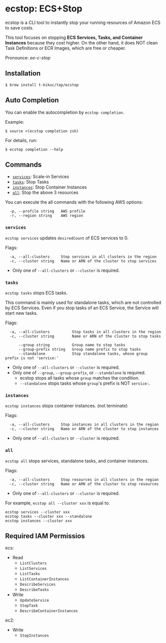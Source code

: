 # ecstop:  ECS+Stop

ecstop is a CLI tool to instantly stop your running resources of Amazon ECS to save costs.

This tool focuses on stopping **ECS Services, Tasks, and Container Instances** because they cost higher.
On the other hand, it does NOT clean Task Definitions or ECR Images, which are free or cheaper.

Pronounce: _ee-c-stop_

<!-- 
# Usage Pattern

1. CLI from local
2. on demand in AWS
3. Scheduled in AWS
-->

## Installation

```console
$ brew install t-kikuc/tap/ecstop
```

## Auto Completion

You can enable the autocompletion by `ecstop completion`.

Example:
```
$ source <(ecstop completion zsh)
```

For details, run:
```
$ ecstop completion --help    
```

## Commands

- [`services`](#services): Scale-in Services
- [`tasks`](#tasks): Stop Tasks
- [`instances`](#instances): Stop Container Instances
- [`all`](#all): Stop the above 3 resources

You can execute the all commands with the following AWS options:
```console
  -p, --profile string   AWS profile
  -r, --region string    AWS region
```

### `services`

`ecstop services` updates `desiredCount` of ECS services to 0.

Flags:
```console
  -a, --all-clusters     Stop services in all clusters in the region
  -c, --cluster string   Name or ARN of the cluster to stop services
```
  - Only one of `--all-clusters` or `--cluster` is required.

### `tasks`

`ecstop tasks` stops ECS tasks.

This command is mainly used for standalone tasks, which are not controlled by ECS Services.
Even if you stop tasks of an ECS Service, the Service will start new tasks.

Flags:
```console
  -a, --all-clusters          Stop tasks in all clusters in the region
  -c, --cluster string        Name or ARN of the cluster to stop tasks

      --group string          Group name to stop tasks
      --group-prefix string   Group name prefix to stop tasks
      --standalone            Stop standalone tasks, whose group prefix is not 'service:'
```

- Only one of `--all-clusters` or `--cluster` is required.
- Only one of `--group`, `--group-prefix`, or `--standalone` is required.
  - ecstop stops all tasks whose `group` matches the condition.
  - `--standalone` stops tasks whose `group`'s prefix is NOT `service:`.



### `instances`

`ecstop instances` stops container instances. (not terminate)

Flags:
```console
  -a, --all-clusters     Stop instances in all clusters in the region
  -c, --cluster string   Name or ARN of the cluster to stop instances
```

- Only one of `--all-clusters` or `--cluster` is required.

### `all`

`ecstop all` stops services, standalone tasks, and container instances.

Flags:
```console
  -a, --all-clusters     Stop resources in all clusters in the region
  -c, --cluster string   Name or ARN of the cluster to stop resources
```

- Only one of `--all-clusters` or `--cluster` is required.

For example, `ecstop all --cluster xxx` is equal to: 

```console
ecstop services --cluster xxx
ecstop tasks --cluster xxx --standalone
ecstop instances --cluster xxx
```

## Required IAM Permissios

ecs:
- Read
  - `ListClusters`
  - `ListServices`
  - `ListTasks`
  - `ListContainerInstances`
  - `DescribeServices`
  - `DescribeTasks`
- Write
  - `UpdateService`
  - `StopTask`
  - `DescribeContainerInstances`

ec2:
- Write
  - `StopInstances`
